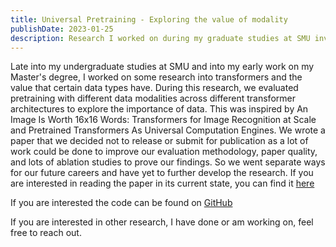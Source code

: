 ```yaml
---
title: Universal Pretraining - Exploring the value of modality
publishDate: 2023-01-25
description: Research I worked on during my graduate studies at SMU investigating the influence of modality on transformer pretraining. This work was abandoned.
---
```


Late into my undergraduate studies at SMU and into my early work on my Master's degree, I worked on some research into transformers and the value that certain data types have. During this research, we evaluated pretraining with different data modalities across different transformer architectures to explore the importance of data. 
This was inspired by An Image Is Worth 16x16 Words: Transformers for Image Recognition at Scale and Pretrained Transformers As Universal Computation Engines. We wrote a paper that we decided not to release or submit for publication as a lot of work could be done to improve our evaluation methodology, paper quality, and lots of ablation studies to prove our findings. So we went separate ways for our future careers and have yet to further develop the research. If you are interested in reading the paper in its current state, you can find it [here](/universal-pretraining-research.pdf)

If you are interested the code can be found on [GitHub](https://github.com/walln/cross-modality-pretraining)

If you are interested in other research, I have done or am working on, feel free to reach out.